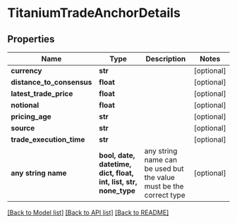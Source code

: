 # TitaniumTradeAnchorDetails


## Properties
Name | Type | Description | Notes
------------ | ------------- | ------------- | -------------
**currency** | **str** |  | [optional] 
**distance_to_consensus** | **float** |  | [optional] 
**latest_trade_price** | **float** |  | [optional] 
**notional** | **float** |  | [optional] 
**pricing_age** | **str** |  | [optional] 
**source** | **str** |  | [optional] 
**trade_execution_time** | **str** |  | [optional] 
**any string name** | **bool, date, datetime, dict, float, int, list, str, none_type** | any string name can be used but the value must be the correct type | [optional]

[[Back to Model list]](../README.md#documentation-for-models) [[Back to API list]](../README.md#documentation-for-api-endpoints) [[Back to README]](../README.md)


